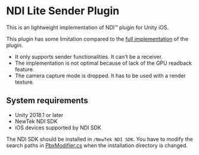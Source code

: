 NDI Lite Sender Plugin
======================

This is an lightweight implementation of NDI™ plugin for Unity iOS.

This plugin has some limitation compared to the [full implementation] of the
plugin.

- It only supports sender functionalities. It can't be a receiver.
- The implementation is not optimal because of lack of the GPU readback
  feature.
- The camera capture mode is dropped. It has to be used with a render texture.

[NewTek NDI]: http://NDI.NewTek.com/
[full implementation]: https://github.com/keijiro/KlakNDI

System requirements
-------------------

- Unity 2018.1 or later
- NewTek NDI SDK
- iOS devices supported by NDI SDK

The NDI SDK should be installed in `/NewTek NDI SDK`. You have to modify the 
search paths in [PbxModifier.cs] when the installation directory is changed.

[PbxModifier.cs]: https://github.com/keijiro/NDILiteSenderPlugin/blob/master/Assets/Klak/NDILite/Editor/PbxModifier.cs
